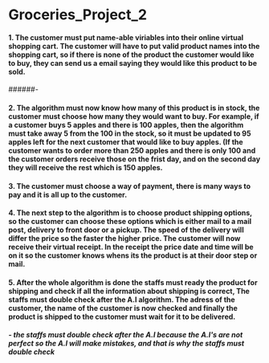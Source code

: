 # Groceries_Project_2
#### 1. The customer must put name-able viriables into their online virtual shopping cart. The customer will have to put valid product names into the shopping cart, so if there is none of the product the customer would like to buy, they can send us a email saying they would like this product to be sold.
######-

#### 2. The algorithm must now know how many of this product is in stock, the customer must choose how many they would want to buy. For example, if a customer buys 5 apples and there is 100 apples, then the algorithm must take away 5 from the 100 in the stock, so it must be updated to 95 apples left for the next customer that would like to buy apples. (If the customer wants to order more than 250 apples and there is only 100 and the customer orders receive those on the frist day, and on the second day they will receive the rest which is 150 apples.

#### 3. The customer must choose a way of payment, there is many ways to pay and it is all up to the customer.

#### 4. The next step to the algorithm is to choose product shipping options, so the customer can choose these options which is either mail to a mail post, delivery to front door or a pickup. The speed of the delivery will differ the price so the faster the higher price. The customer will now receive their virtual receipt. In the receipt the price date and time will be on it so the customer knows whens its the product is at their door step or mail.

#### 5. After the whole algorithm is done the staffs must ready the product for shipping and check if all the information about shipping is correct, The staffs must double check after the A.I algorithm. The adress of the customer, the name of the customer is now checked and finally the product is shipped to the customer must wait for it to be delivered.
##### - the staffs must double check after the A.I because the A.I's are not perfect so the A.I will make mistakes, and that is why the staffs must double check
